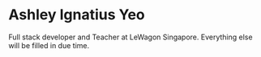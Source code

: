 # Ashley Ignatius Yeo

Full stack developer and Teacher at LeWagon Singapore. 
Everything else will be filled in due time.
